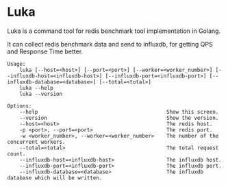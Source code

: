 # Luka

Luka is a command tool for redis benchmark tool implementation in Golang.

It can collect redis benchmark data and send to influxdb, for getting QPS and Response Time better.

```
Usage:
	luka [--host=<host>] [--port=<port>] [--worker=<worker_number>] [--influxdb-host=<influxdb-host>] [--influxdb-port=<influxdb-port>] [--influxdb-database=<database>] [--total=<total>]
	luka --help
	luka --version

Options:
	--help                                          Show this screen.
	--version                                       Show the version.
	--host=<host>                                   The redis host.
	-p <port>, --port=<port>                        The redis port.
	-w <worker_number>, --worker=<worker_number>    The number of the concurrent workers.
	--total=<total>                                 The total request count.
	--influxdb-host=<influxdb-host>					The influxdb host.
	--influxdb-port=<influxdb-port>					The influxdb port.
	--influxdb-database=<database>                  The influxdb database which will be written.
```
